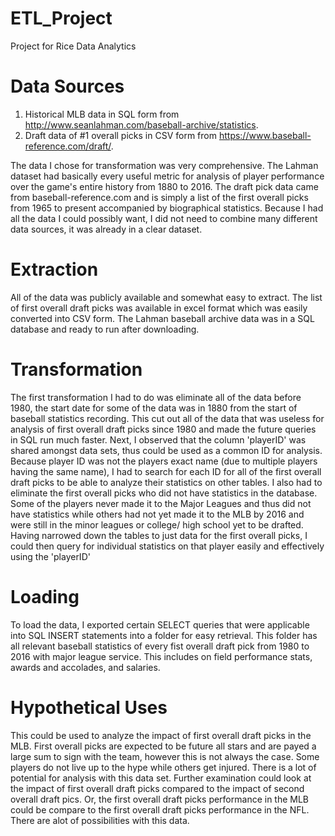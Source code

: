 # ETL_Project
Project for Rice Data Analytics

# Data Sources
1. Historical MLB data in SQL form from http://www.seanlahman.com/baseball-archive/statistics.
2. Draft data of #1 overall picks in CSV form from https://www.baseball-reference.com/draft/.

The data I chose for transformation was very comprehensive. The Lahman dataset had basically every useful metric for analysis of player performance over the game's entire history from 1880 to 2016. The draft pick data came from baseball-reference.com and is simply a list of the first overall picks from 1965 to present accompanied by biographical statistics. Because I had all the data I could possibly want, I did not need to combine many different data sources, it was already in a clear dataset.

# Extraction
All of the data was publicly available and somewhat easy to extract. The list of first overall draft picks was available in excel format which was easily converted into CSV form. The Lahman baseball archive data was in a SQL database and ready to run after downloading.

# Transformation
The first transformation I had to do was eliminate all of the data before 1980, the start date for some of the data was in 1880 from the start of baseball statistics recording. This cut out all of the data that was useless for analysis of first overall draft picks since 1980 and made the future queries in SQL run much faster. Next, I observed that the column 'playerID' was shared amongst data sets, thus could be used as a common ID for analysis. Because player ID was not the players exact name (due to multiple players having the same name), I had to search for each ID for all of the first overall draft picks to be able to analyze their statistics on other tables. I also had to eliminate the first overall picks who did not have statistics in the database. Some of the players never made it to the Major Leagues and thus did not have statistics while others had not yet made it to the MLB by 2016 and were still in the minor leagues or college/ high school yet to be drafted. Having narrowed down the tables to just data for the first overall picks, I could then query for individual statistics on that player easily and effectively using the 'playerID'

# Loading
To load the data, I exported certain SELECT queries that were applicable into SQL INSERT statements into a folder for easy retrieval. This folder has all relevant baseball statistics of every fist overall draft pick from 1980 to 2016 with major league service. This includes on field performance stats, awards and accolades, and salaries.

# Hypothetical Uses
This could be used to analyze the impact of first overall draft picks in the MLB. First overall picks are expected to be future all stars and are payed a large sum to sign with the team, however this is not always the case. Some players do not live up to the hype while others get injured. There is a lot of potential for analysis with this data set. Further examination could look at the impact of first overall draft picks compared to the impact of second overall draft pics. Or, the first overall draft picks performance in the MLB could be compare to the first overall draft picks performance in the NFL. There are alot of possibilities with this data.

